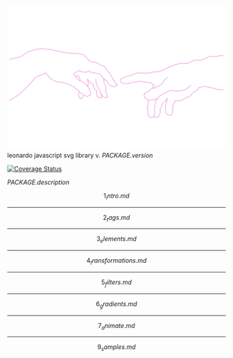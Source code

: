 ![alt text](https://raw.githubusercontent.com/fedeghe/leonardo/master/media/god.svg "... do not dare scum human!")
leonardo javascript svg library v. $PACKAGE.version$

[![Coverage Status](https://coveralls.io/repos/github/fedeghe/leonardo/badge.svg?branch=master)](https://coveralls.io/github/fedeghe/leonardo?branch=master)


$PACKAGE.description$

$$1_intro.md$$

---

$$2_tags.md$$

---

$$3_elements.md$$

---

$$4_transformations.md$$

---

$$5_filters.md$$

---

$$6_gradients.md$$

---

$$7_animate.md$$


---

$$9_samples.md$$